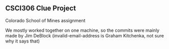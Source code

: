 ## CSCI306 Clue Project
Colorado School of Mines assignment

We mostly worked together on one machine, so the commits were mainly made by Jim DeBlock (invalid-email-address is Graham Kitchenka, not sure why it says that)
